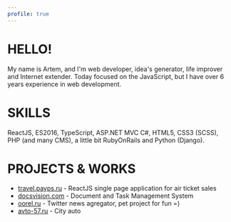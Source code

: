 ```yaml
---
profile: true
---
```


# HELLO!

My name is Artem, and I'm web developer, idea's generator, life improver and Internet extender. Today focused on the JavaScript, but I have over 6 years experience in web development. 

# SKILLS
ReactJS, ES2016, TypeScript, ASP.NET MVC C#, HTML5, CSS3 (SCSS), PHP (and many CMS), a little bit RubyOnRails and Python (Django).

# PROJECTS & WORKS

- [travel.payps.ru](http://travel.payps.ru) - ReactJS single page application for air ticket sales
- [docsvision.com](http://www.docsvision.com/products/legkiy-klient/) - Document and Task Management System
- [oorel.ru](http://oorel.ru) - Twitter news agregator, pet project for fun =)
- [avto-57.ru](http://avto-57.ru) - City auto
